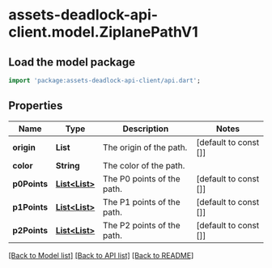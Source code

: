 # assets-deadlock-api-client.model.ZiplanePathV1

## Load the model package
```dart
import 'package:assets-deadlock-api-client/api.dart';
```

## Properties
Name | Type | Description | Notes
------------ | ------------- | ------------- | -------------
**origin** | **List<String>** | The origin of the path. | [default to const []]
**color** | **String** | The color of the path. | 
**p0Points** | [**List<List<String>>**](List.md) | The P0 points of the path. | [default to const []]
**p1Points** | [**List<List<String>>**](List.md) | The P1 points of the path. | [default to const []]
**p2Points** | [**List<List<String>>**](List.md) | The P2 points of the path. | [default to const []]

[[Back to Model list]](../README.md#documentation-for-models) [[Back to API list]](../README.md#documentation-for-api-endpoints) [[Back to README]](../README.md)


